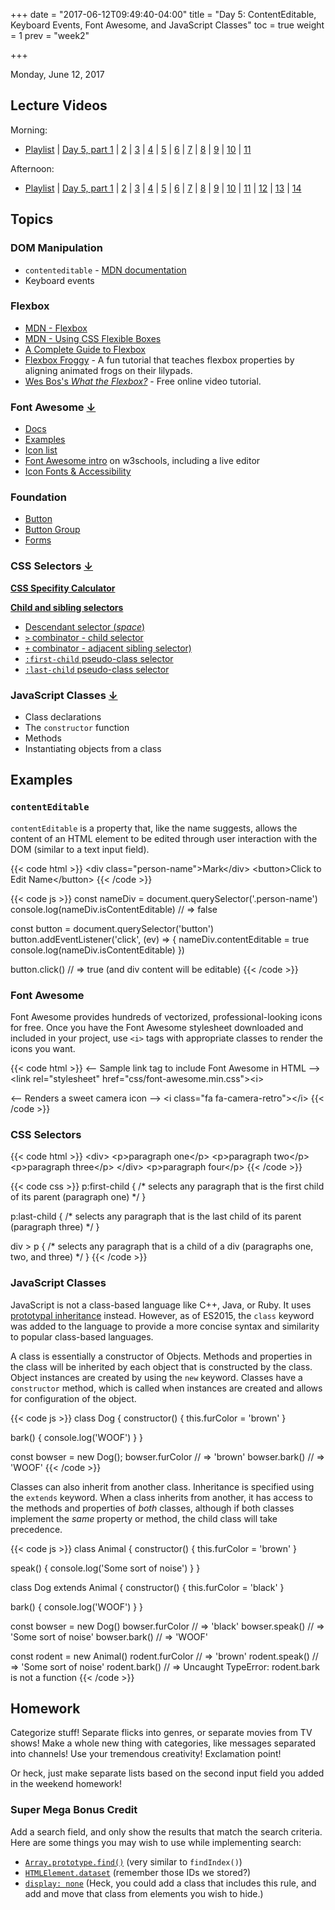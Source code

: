 +++
date = "2017-06-12T09:49:40-04:00"
title = "Day 5: ContentEditable, Keyboard Events, Font Awesome, and JavaScript Classes"
toc = true
weight = 1
prev = "week2"

+++

<date>Monday, June 12, 2017</date>

## Lecture Videos

Morning:

* [Playlist](https://www.youtube.com/playlist?list=PLuT2TqJuwaY9SEkynJl1LudbfzWqc4l84) | [Day 5, part 1](https://www.youtube.com/watch?v=ZzGsGewDBLo&list=PLuT2TqJuwaY9SEkynJl1LudbfzWqc4l84&index=43) | [2](https://www.youtube.com/watch?v=X8-w8_IPSaw&list=PLuT2TqJuwaY9SEkynJl1LudbfzWqc4l84&index=44) | [3](https://www.youtube.com/watch?v=1E1gS-y1Ea0&list=PLuT2TqJuwaY9SEkynJl1LudbfzWqc4l84&index=45) | [4](https://www.youtube.com/watch?v=UJ8nT1Mr740&list=PLuT2TqJuwaY9SEkynJl1LudbfzWqc4l84&index=46) | [5](https://www.youtube.com/watch?v=y9K5kvXSNNs&list=PLuT2TqJuwaY9SEkynJl1LudbfzWqc4l84&index=47) | [6](https://www.youtube.com/watch?v=bgOE2Eep1Nc&list=PLuT2TqJuwaY9SEkynJl1LudbfzWqc4l84&index=48) | [7](https://www.youtube.com/watch?v=zRcGrJFHddY&list=PLuT2TqJuwaY9SEkynJl1LudbfzWqc4l84&index=49) | [8](https://www.youtube.com/watch?v=ntinhQijygw&list=PLuT2TqJuwaY9SEkynJl1LudbfzWqc4l84&index=50) | [9](https://www.youtube.com/watch?v=g2jJFyCVHTg&list=PLuT2TqJuwaY9SEkynJl1LudbfzWqc4l84&index=51) | [10](https://www.youtube.com/watch?v=VwPQ_N-kL7Q&list=PLuT2TqJuwaY9SEkynJl1LudbfzWqc4l84&index=52) | [11](https://www.youtube.com/watch?v=Ttl8BFWy-0k&list=PLuT2TqJuwaY9SEkynJl1LudbfzWqc4l84&index=53)

Afternoon:

* [Playlist](https://www.youtube.com/playlist?list=PLuT2TqJuwaY9uIH9AFDZUyfalE-tY8REa) | [Day 5, part 1](https://www.youtube.com/watch?v=OLkm0kCn730&index=47&list=PLuT2TqJuwaY9uIH9AFDZUyfalE-tY8REa) | [2](https://www.youtube.com/watch?v=-TXW1dSJw1w&index=48&list=PLuT2TqJuwaY9uIH9AFDZUyfalE-tY8REa) | [3](https://www.youtube.com/watch?v=OatOYae2-mM&index=49&list=PLuT2TqJuwaY9uIH9AFDZUyfalE-tY8REa) | [4](https://www.youtube.com/watch?v=E5In18t1UNs&index=50&list=PLuT2TqJuwaY9uIH9AFDZUyfalE-tY8REa) | [5](https://www.youtube.com/watch?v=NdAKychEjYs&index=51&list=PLuT2TqJuwaY9uIH9AFDZUyfalE-tY8REa) | [6](https://www.youtube.com/watch?v=TwOIfN9Ii6s&index=52&list=PLuT2TqJuwaY9uIH9AFDZUyfalE-tY8REa) | [7](https://www.youtube.com/watch?v=2WztZ4ChjEI&index=53&list=PLuT2TqJuwaY9uIH9AFDZUyfalE-tY8REa) | [8](https://www.youtube.com/watch?v=wvCu2hHTwsU&index=54&list=PLuT2TqJuwaY9uIH9AFDZUyfalE-tY8REa) | [9](https://www.youtube.com/watch?v=O3MeOzlpLBo&index=55&list=PLuT2TqJuwaY9uIH9AFDZUyfalE-tY8REa) | [10](https://www.youtube.com/watch?v=uCj16uL_UsU&index=56&list=PLuT2TqJuwaY9uIH9AFDZUyfalE-tY8REa) | [11](https://www.youtube.com/watch?v=N1sJhA_rB04&index=57&list=PLuT2TqJuwaY9uIH9AFDZUyfalE-tY8REa) | [12](https://www.youtube.com/watch?v=vkme85HqCLc&index=58&list=PLuT2TqJuwaY9uIH9AFDZUyfalE-tY8REa) | [13](https://www.youtube.com/watch?v=w9pgLqdJgss&index=59&list=PLuT2TqJuwaY9uIH9AFDZUyfalE-tY8REa) | [14](https://www.youtube.com/watch?v=P1mFec8-MtQ&index=60&list=PLuT2TqJuwaY9uIH9AFDZUyfalE-tY8REa)

## Topics

### DOM Manipulation
* `contenteditable` - [MDN documentation](https://developer.mozilla.org/en-US/docs/Web/HTML/Global_attributes/contenteditable)
* Keyboard events

### Flexbox
* [MDN - Flexbox](https://developer.mozilla.org/en-US/docs/Learn/CSS/CSS_layout/Flexbox)
* [MDN - Using CSS Flexible Boxes](https://developer.mozilla.org/en-US/docs/Web/CSS/CSS_Flexible_Box_Layout/Using_CSS_flexible_boxes)
* [A Complete Guide to Flexbox](https://css-tricks.com/snippets/css/a-guide-to-flexbox/)
* [Flexbox Froggy](http://flexboxfroggy.com/) - A fun tutorial that teaches flexbox properties by aligning animated frogs on their lilypads.
* [Wes Bos's _What the Flexbox?_](https://flexbox.io/) - Free online video tutorial.

### Font Awesome [↓](#font-awesome)
* [Docs](http://fontawesome.io/)
* [Examples](http://fontawesome.io/examples/)
* [Icon list](http://fontawesome.io/icons/)
* [Font Awesome intro](http://www.w3schools.com/icons/fontawesome_icons_intro.asp) on w3schools, including a live editor
* [Icon Fonts &amp; Accessibility](http://fontawesome.io/accessibility/)

### Foundation
* [Button](http://foundation.zurb.com/sites/docs/button.html)
* [Button Group](http://foundation.zurb.com/sites/docs/button-group.html)
* [Forms](http://foundation.zurb.com/sites/docs/forms.html)

### CSS Selectors [↓](#css-selectors)
**[CSS Specifity Calculator](https://specificity.keegan.st/)**

**[Child and sibling selectors](https://css-tricks.com/child-and-sibling-selectors/)**

* [Descendant selector (_space_)](https://css-tricks.com/almanac/selectors/d/descendant/)
* [`>` combinator - child selector](https://css-tricks.com/almanac/selectors/c/child/)
* [`+` combinator - adjacent sibling selector)](https://css-tricks.com/almanac/selectors/a/adjacent-sibling/)
* [`:first-child` pseudo-class selector](https://css-tricks.com/almanac/selectors/f/first-child/)
* [`:last-child` pseudo-class selector](https://css-tricks.com/almanac/selectors/l/last-child/)

### JavaScript Classes [↓](#javascript-classes)
* Class declarations
* The `constructor` function
* Methods
* Instantiating objects from a class

## Examples

### `contentEditable`
`contentEditable` is a property that, like the name suggests, allows the content of an HTML element to be edited through user interaction with the DOM (similar to a text input field).

{{< code html >}}
&lt;div class=&quot;person-name&quot;&gt;Mark&lt;/div&gt;
&lt;button&gt;Click to Edit Name&lt;/button&gt;
{{< /code >}}

{{< code js >}}
const nameDiv = document.querySelector('.person-name')
console.log(nameDiv.isContentEditable) // => false

const button = document.querySelector('button')
button.addEventListener('click', (ev) => {
  nameDiv.contentEditable = true
  console.log(nameDiv.isContentEditable)
})

button.click() // => true (and div content will be editable)
{{< /code >}}

### Font Awesome

Font Awesome provides hundreds of vectorized, professional-looking icons for free.  Once you have the Font Awesome stylesheet downloaded and included in your project, use `<i>` tags with appropriate classes to render the icons you want.

{{< code html >}}
&lt;-- Sample link tag to include Font Awesome in HTML --&gt;
&lt;link rel=&quot;stylesheet&quot; href=&quot;css/font-awesome.min.css&quot;&gt;&lt;i&gt;

&lt;-- Renders a sweet camera icon --&gt;
&lt;i class=&quot;fa fa-camera-retro&quot;&gt;&lt;/i&gt;
{{< /code >}}

### CSS Selectors

{{< code html >}}
&lt;div&gt;
  &lt;p&gt;paragraph one&lt;/p&gt;
  &lt;p&gt;paragraph two&lt;/p&gt;
  &lt;p&gt;paragraph three&lt;/p&gt;
&lt;/div&gt;
&lt;p&gt;paragraph four&lt;/p&gt;
{{< /code >}}

{{< code css >}}
p:first-child {
  /* selects any paragraph that is the first child of its parent (paragraph one) */
}

p:last-child {
  /* selects any paragraph that is the last child of its parent (paragraph three) */
}

div > p {
  /* selects any paragraph that is a child of a div (paragraphs one, two, and three) */
}
{{< /code >}}

### JavaScript Classes

JavaScript is not a class-based language like C++, Java, or Ruby.  It uses [prototypal inheritance](https://developer.mozilla.org/en-US/docs/Web/JavaScript/Inheritance_and_the_prototype_chain) instead.  However, as of ES2015, the `class` keyword was added to the language to provide a more concise syntax and similarity to popular class-based languages.

A class is essentially a constructor of Objects.  Methods and properties in the class will be inherited by each object that is constructed by the class.  Object instances are created by using the `new` keyword.  Classes have a `constructor` method, which is called when instances are created and allows for configuration of the object.

{{< code js >}}
class Dog {
  constructor() {
    this.furColor = 'brown'
  }

  bark() {
    console.log('WOOF')
  }
}

const bowser = new Dog();
bowser.furColor // => 'brown'
bowser.bark()   // => 'WOOF'
{{< /code >}}

Classes can also inherit from another class.  Inheritance is specified using the `extends` keyword.  When a class inherits from another, it has access to the methods and properties of *both* classes, although if both classes implement the *same* property or method, the child class will take precedence.

{{< code js >}}
class Animal {
  constructor() {
    this.furColor = 'brown'
  }

  speak() {
    console.log('Some sort of noise')
  }
}

class Dog extends Animal {
  constructor() {
    this.furColor = 'black'
  }

  bark() {
    console.log('WOOF')
  }
}

const bowser = new Dog()
bowser.furColor // => 'black'
bowser.speak()  // => 'Some sort of noise'
bowser.bark()   // => 'WOOF'

const rodent = new Animal()
rodent.furColor // => 'brown'
rodent.speak()  // => 'Some sort of noise'
rodent.bark()   // => Uncaught TypeError: rodent.bark is not a function
{{< /code >}}

## Homework

Categorize stuff! Separate flicks into genres, or separate movies from TV shows! Make a whole new thing with categories, like messages separated into channels! Use your tremendous creativity! Exclamation point!

Or heck, just make separate lists based on the second input field you added in the weekend homework!

### Super Mega Bonus Credit

Add a search field, and only show the results that match the search criteria. Here are some things you may wish to use while implementing search:

* [`Array.prototype.find()`](https://developer.mozilla.org/en-US/docs/Web/JavaScript/Reference/Global_Objects/Array/find?v=control) (very similar to `findIndex()`)
* [`HTMLElement.dataset`](https://developer.mozilla.org/en-US/docs/Web/API/HTMLElement/dataset) (remember those IDs we stored?)
* [`display: none`](https://www.w3schools.com/css/css_display_visibility.asp) (Heck, you could add a class that includes this rule, and add and move that class from elements you wish to hide.)